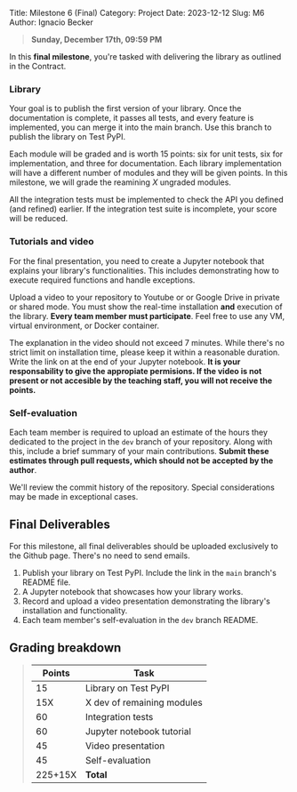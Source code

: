 Title:  Milestone 6 (Final)
Category: Project
Date: 2023-12-12
Slug: M6
Author: Ignacio Becker

>  **Sunday, December 17th, 09:59 PM**


In this **final milestone**, you're tasked with delivering the library as outlined in the Contract.

### Library

Your goal is to publish the first version of your library. Once the documentation is complete, it passes all tests, and every feature is implemented, you can merge it into the main branch. Use this branch to publish the library on Test PyPI.

Each module will be graded and is worth 15 points: six for unit tests, six for implementation, and three for documentation. Each library implementation will have a different number of modules and they will be given points. In this milestone, we will grade the reamining *X* ungraded modules.

All the integration tests must be implemented to check the API you defined (and refined) earlier. If the integration test suite is incomplete, your score will be reduced.

### Tutorials and video

For the final presentation, you need to create a Jupyter notebook that explains your library's functionalities. This includes demonstrating how to execute required functions and handle exceptions.

Upload a video to your repository to Youtube or or Google Drive in private or shared mode. You must show the real-time installation **and** execution of the library. **Every team member must participate**. Feel free to use any VM, virtual environment, or Docker container.

The explanation in the video should not exceed 7 minutes. While there's no strict limit on installation time, please keep it within a reasonable duration. Write the link on at the end of your Jupyter notebook. **It is your responsability to give the appropiate permisions. If the video is not present or not accesible by the teaching staff, you will not receive the points.**


### Self-evaluation
Each team member is required to upload an estimate of the hours they dedicated to the project in the `dev` branch of your repository. Along with this, include a brief summary of your main contributions. **Submit these estimates through pull requests, which should not be accepted by the author**.

We'll review the commit history of the repository. Special considerations may be made in exceptional cases.

## Final Deliverables
For this milestone, all final deliverables should be uploaded exclusively to the Github page. There's no need to send emails.

1. Publish your library on Test PyPI. Include the link in the `main` branch's README file.
2. A Jupyter notebook that showcases how your library works.
3. Record and upload a video presentation demonstrating the library's installation and functionality.
4. Each team member's self-evaluation in the `dev` branch README.


## Grading breakdown

> | **Points** | **Task**                        |
> |------------|---------------------------------|
> | 15         | Library on Test PyPI            |
> | 15X        | X dev of remaining modules      |
> | 60         | Integration tests               |
> | 60         | Jupyter notebook tutorial       |
> | 45         | Video presentation              |
> | 45         | Self-evaluation                 |
> | 225+15X    | **Total**                       |

